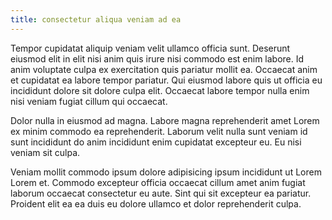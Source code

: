 ```yaml
---
title: consectetur aliqua veniam ad ea
---
```


Tempor cupidatat aliquip veniam velit ullamco officia sunt. Deserunt eiusmod elit in elit nisi anim quis irure nisi commodo est enim labore. Id anim voluptate culpa ex exercitation quis pariatur mollit ea. Occaecat anim et cupidatat ea labore tempor pariatur. Qui eiusmod labore quis ut officia eu incididunt dolore sit dolore culpa elit. Occaecat labore tempor nulla enim nisi veniam fugiat cillum qui occaecat.

Dolor nulla in eiusmod ad magna. Labore magna reprehenderit amet Lorem ex minim commodo ea reprehenderit. Laborum velit nulla sunt veniam id sunt incididunt do anim incididunt enim cupidatat excepteur eu. Eu nisi veniam sit culpa.

Veniam mollit commodo ipsum dolore adipisicing ipsum incididunt ut Lorem Lorem et. Commodo excepteur officia occaecat cillum amet anim fugiat laborum occaecat consectetur eu aute. Sint qui sit excepteur ea pariatur. Proident elit ea ea duis eu dolore ullamco et dolor reprehenderit culpa.